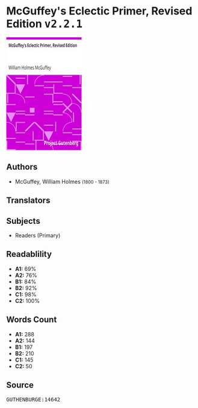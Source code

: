 # McGuffey's Eclectic Primer, Revised Edition <kbd>v2.2.1</kbd>

![](./cover.medium.jpg "")

## Authors


 - McGuffey, William Holmes <small>(1800 - 1873)</small>

## Translators



## Subjects


 - Readers (Primary)

## Readablility


 - **A1:** 69%
 - **A2:** 76%
 - **B1:** 84%
 - **B2:** 92%
 - **C1:** 98%
 - **C2:** 100%

## Words Count


 - **A1:** 288
 - **A2:** 144
 - **B1:** 197
 - **B2:** 210
 - **C1:** 145
 - **C2:** 50

## Source


<kbd>GUTHENBURGE:14642</kbd>
